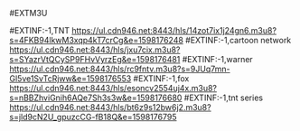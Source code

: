 #EXTM3U

#EXTINF:-1,TNT
https://ul.cdn946.net:8443/hls/14zot7ix1j24gn6.m3u8?s=4FKB94lkwM3xqp4kT7crCg&e=1598176248
#EXTINF:-1,cartoon network
https://ul.cdn946.net:8443/hls/jxu7cix.m3u8?s=SYazrVtQCySP9FHvVyrzEg&e=1598176481
#EXTINF:-1,warner
https://ul.cdn946.net:8443/hls/rc9fntv.m3u8?s=9JUq7mn-Gl5ve1SvTcRjww&e=1598176553
#EXTINF:-1,fox
https://ul.cdn946.net:8443/hls/esoncv2554uj4x.m3u8?s=nBBZhviGnih6AQe7Sh3s3w&e=1598176680
#EXTINF:-1,tnt series
https://ul.cdn946.net:8443/hls/bt6z9s12bw6j2.m3u8?s=jld9cN2U_gpuzcCG-fB18Q&e=1598176795
